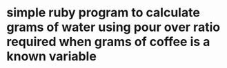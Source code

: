 # simple ruby program to calculate grams of water using pour over ratio required when grams of coffee is a known variable